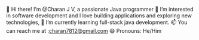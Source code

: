 👋 Hi there! I’m @Charan J V, a passionate Java programmer
👀 I’m interested in software development and  I love building applications and exploring new technologies,
🌱 I’m currently learning full-stack java development.
📫 You can reach me at :charan7812@gmail.com
😄 Pronouns: He/Him

